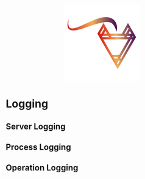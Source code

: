 <div align=center>

![](../imgs/kyuubi_logo_simple.png)

</div>

# Logging

## Server Logging

## Process Logging

## Operation Logging

